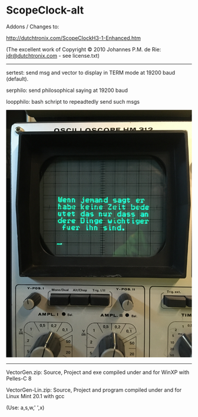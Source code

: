 # ScopeClock-alt

Addons / Changes to:

http://dutchtronix.com/ScopeClockH3-1-Enhanced.htm

(The excellent work of Copyright © 2010 Johannes P.M. de Rie: jdr@dutchtronix.com - see license.txt)

---

sertest: send msg and vector to display in TERM mode at 19200 baud (default).

serphilo: send philosophical saying at 19200 baud

loopphilo: bash schript to repeadtedly send such msgs

![serphilo](https://github.com/petersieg/ScopeClock-alt/blob/main/serphilo.jpeg)

---

VectorGen.zip: Source, Project and exe compiled under and for WinXP with Pelles-C 8

VectorGen-Lin.zip: Source, Project and program compiled under and for Linux Mint 20.1 with gcc

(Use: a,s,w,' ',x)
  
